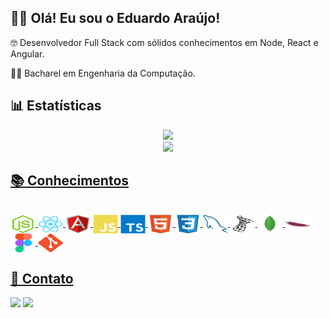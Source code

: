 ## 🙋‍♂️ Olá! Eu sou o Eduardo Araújo!

🤓 Desenvolvedor Full Stack com sólidos conhecimentos em Node, React e Angular.

👨‍🎓 Bacharel em Engenharia da Computação.

## 📊 Estatísticas

<div align="center">
  <a href="https://github.com/araujo-eduardo">
  <img height="180em" src="https://github-readme-stats.vercel.app/api?username=araujo-eduardo&show_icons=true&theme=dracula&include_all_commits=true&count_private=true"/>
    <br>
  <img height="180em" src="https://github-readme-stats.vercel.app/api/top-langs/?username=araujo-eduardo&layout=compact&langs_count=7&theme=dracula"/>
</div>
  
## 📚 Conhecimentos
  
<div style="display: inline_block"><br>
  <img align="center" alt="NODE" height="30" width="40" src="https://raw.githubusercontent.com/devicons/devicon/master/icons/nodejs/nodejs-plain.svg">
  <img align="center" alt="REACT" height="30" width="40" src="https://raw.githubusercontent.com/devicons/devicon/master/icons/react/react-original.svg">
  <img align="center" alt="ANGULAR" height="30" width="40" src="https://raw.githubusercontent.com/devicons/devicon/master/icons/angularjs/angularjs-original.svg">
  <img align="center" alt="JS" height="30" width="40" src="https://raw.githubusercontent.com/devicons/devicon/master/icons/javascript/javascript-plain.svg"> 
  <img align="center" alt="TYPESCRIPT" height="30" width="40" src="https://raw.githubusercontent.com/devicons/devicon/master/icons/typescript/typescript-original.svg">
  <img align="center" alt="HTML" height="30" width="40" src="https://raw.githubusercontent.com/devicons/devicon/master/icons/html5/html5-original.svg">
  <img align="center" alt="CSS" height="30" width="40" src="https://raw.githubusercontent.com/devicons/devicon/master/icons/css3/css3-original.svg">
  <img align="center" alt="MYSQL" height="30" width="40" src="https://raw.githubusercontent.com/devicons/devicon/master/icons/mysql/mysql-original.svg">
  <img align="center" alt="SQL SERVER" height="30" width="40" src="https://raw.githubusercontent.com/devicons/devicon/master/icons/microsoftsqlserver/microsoftsqlserver-plain.svg">
  <img align="center" alt="MONGODB" height="30" width="40" src="https://raw.githubusercontent.com/devicons/devicon/master/icons/mongodb/mongodb-original.svg">
  <img align="center" alt="APACHE" height="30" width="40" src="https://raw.githubusercontent.com/devicons/devicon/master/icons/apache/apache-original.svg">
  <img align="center" alt="FIGMA" height="30" width="40" src="https://raw.githubusercontent.com/devicons/devicon/master/icons/figma/figma-original.svg">
  <img align="center" alt="GIT" height="30" width="40" src="https://raw.githubusercontent.com/devicons/devicon/master/icons/git/git-original.svg">
</div>

## 📱 Contato

<div>
  <a href="https://www.linkedin.com/in/edu-araujo/" target="_blank"><img src="https://img.shields.io/badge/-LinkedIn-%230077B5?style=for-the-badge&logo=linkedin&logoColor=white" target="_blank"></a>
  <a href = "mailto:eduardo.araujo95@outlook.com"><img src="https://img.shields.io/badge/Microsoft_Outlook-0078D4?style=for-the-badge&logo=microsoft-outlook&logoColor=white" target="_blank"></a>
</div>
